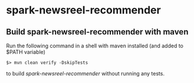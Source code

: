 # spark-newsreel-recommender

## Build spark-newsreel-recommender with maven

Run the following command in a shell with maven installed (and added to $PATH variable)

```
$> mvn clean verify -DskipTests
```

to build *spark-newsreel-recommender* without running any tests. 
